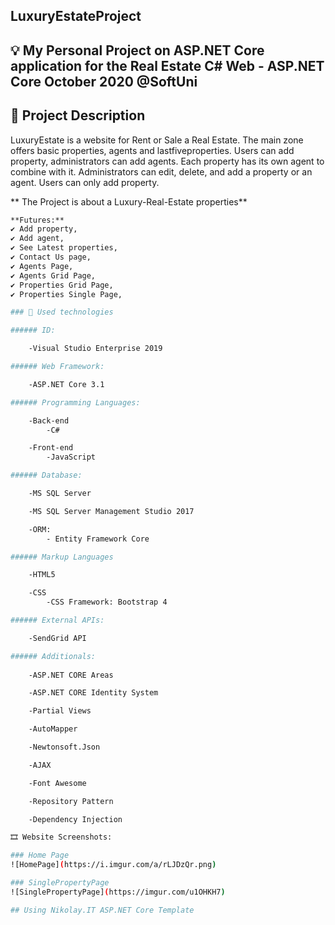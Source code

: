 ## LuxuryEstateProject

## 💡 My Personal Project on ASP.NET Core application for the Real Estate C# Web - ASP.NET Core October 2020 @SoftUni

## 📝 Project Description
LuxuryEstate is a website for Rent or Sale a Real Estate.
The main zone offers basic properties, agents and lastfiveproperties. Users can add property, administrators can add agents. Each property has its own agent to combine with it.
Administrators can edit, delete, and add a property or an agent.
Users can only add property.


** The Project is about a Luxury-Real-Estate properties**

```bash
**Futures:**
✔️ Add property,
✔️ Add agent,
✔️ See Latest properties,
✔️ Contact Us page,
✔️ Agents Page,
✔️ Agents Grid Page,
✔️ Properties Grid Page,
✔️ Properties Single Page,
```

```bash
### 🔨 Used technologies

###### ID:

    -Visual Studio Enterprise 2019

###### Web Framework: 

    -ASP.NET Core 3.1

###### Programming Languages:

    -Back-end
        -C#

    -Front-end
        -JavaScript

###### Database:

    -MS SQL Server

    -MS SQL Server Management Studio 2017

    -ORM:
        - Entity Framework Core

###### Markup Languages

    -HTML5

    -CSS
        -CSS Framework: Bootstrap 4

###### External APIs:

    -SendGrid API

###### Additionals:
    
    -ASP.NET CORE Areas

    -ASP.NET CORE Identity System

    -Partial Views

    -AutoMapper

    -Newtonsoft.Json

    -AJAX

    -Font Awesome

    -Repository Pattern

    -Dependency Injection

🎞️ Website Screenshots:

### Home Page
![HomePage](https://i.imgur.com/a/rLJDzQr.png)

### SinglePropertyPage
![SinglePropertyPage](https://imgur.com/u1OHKH7)

## Using Nikolay.IT ASP.NET Core Template
